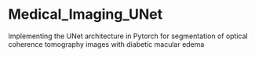 # Medical_Imaging_UNet
Implementing the UNet architecture in Pytorch for segmentation of optical coherence tomography images with diabetic macular edema
